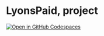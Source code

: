 # LyonsPaid, project

[![Open in GitHub Codespaces](https://github.com/codespaces/badge.svg)](https://codespaces.new/LyonsPaid/LyonsPaid?quickstart=1)

